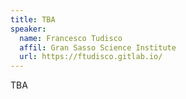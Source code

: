 ```yaml
---
title: TBA
speaker: 
  name: Francesco Tudisco
  affil: Gran Sasso Science Institute
  url: https://ftudisco.gitlab.io/
---
```


TBA

